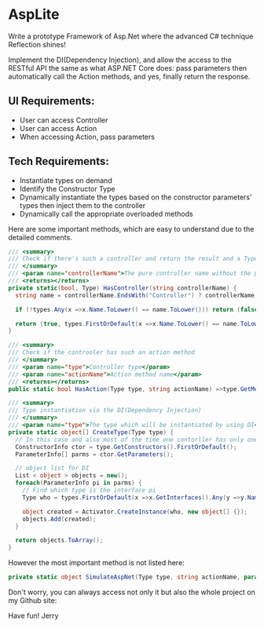# AspLite

Write a prototype Framework of Asp.Net where the advanced C# technique Reflection shines!

Implement the DI(Dependency Injection), and allow the access to the RESTful API the same as what ASP.NET Core does: pass parameters then automatically call the Action methods, and yes, finally return the response.

## UI Requirements:
- User can access Controller
- User can access Action
- When accessing Action, pass parameters

## Tech Requirements:
- Instantiate types on demand
- Identify the Constructor Type
- Dynamically instantiate the types based on the constructor parameters' types then inject them to the controller
- Dynamically call the appropriate overloaded methods

Here are some important methods, which are easy to understand due to the detailed comments.

```C#
/// <summary>
/// Check if there's such a controller and return the result and a Type as well
/// </summary>
/// <param name="controllerName">The pure controller name without the postfix "controller"</param>
/// <returns></returns>
private static(bool, Type) HasController(string controllerName) {
  string name = controllerName.EndsWith("Controller") ? controllerName: controllerName + "Controller";

  if (!types.Any(x =>x.Name.ToLower() == name.ToLower())) return (false, null);

  return (true, types.FirstOrDefault(x =>x.Name.ToLower() == name.ToLower()));
}

/// <summary>
/// Check if the controoler has such an action method
/// </summary>
/// <param name="type">Controller type</param>
/// <param name="actionName">Action method name</param>
/// <returns></returns>
public static bool HasAction(Type type, string actionName) =>type.GetMethods().Any(m =>m.Name.ToLower() == actionName.ToLower());

/// <summary>
/// Type instantiation via the DI(Dependency Injection)
/// </summary>
/// <param name="type">The type which will be instantiated by using DI</param>
private static object[] CreateType(Type type) {
  // In this case and also most of the time one contorller has only one constructor
  ConstructorInfo ctor = type.GetConstructors().FirstOrDefault();
  ParameterInfo[] parms = ctor.GetParameters();

  // object list for DI
  List < object > objects = new();
  foreach(ParameterInfo pi in parms) {
    // Find which type is the interface pi
    Type who = types.FirstOrDefault(x =>x.GetInterfaces().Any(y =>y.Name == pi.ParameterType.Name));

    object created = Activator.CreateInstance(who, new object[] {});
    objects.Add(created);
  }

  return objects.ToArray();
}
```

However the most important method is not listed here:
```C#
private static object SimulateAspNet(Type type, string actionName, params object[] parms);
```

Don't worry, you can always access not only it but also the whole project on my Github site:

Have fun!
Jerry